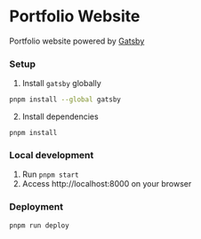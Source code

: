 # Portfolio Website

Portfolio website powered by [Gatsby](https://www.gatsbyjs.com)

### Setup

1. Install `gatsby` globally

```bash
pnpm install --global gatsby
```

2. Install dependencies

```
pnpm install
```

### Local development

1. Run `pnpm start`
2. Access http://localhost:8000 on your browser

### Deployment

`pnpm run deploy`
